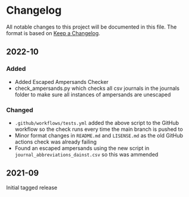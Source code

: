 # Changelog

All notable changes to this project will be documented in this file.
The format is based on [Keep a Changelog](https://keepachangelog.com/en/1.0.0/).

## 2022-10

### Added

- Added Escaped Ampersands Checker
- check_ampersands.py which checks all csv journals in the journals folder to make
sure all instances of ampersands are unescaped

### Changed

- `.github/workflows/tests.yml` added the above script to the GitHub workflow so the check runs every time the main branch is pushed to
- Minor format changes in `README.md` and `LISENSE.md` as the old GitHub actions check was already failing
- Found an escaped ampersands using the new script in `journal_abbreviations_dainst.csv` so this was ammended


## 2021-09

Initial tagged release
<!-- markdownlint-disable-file MD012 MD024 MD033 -->
